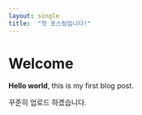 ```yaml
---
layout: single
title:  "첫 포스팅입니다!"
---
```


# Welcome

**Hello world**, this is my first blog post.

꾸준히 업로드 하겠습니다.

